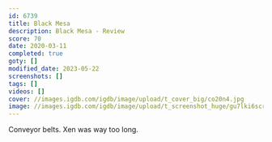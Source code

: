 ```yaml
---
id: 6739
title: Black Mesa
description: Black Mesa - Review
score: 70
date: 2020-03-11
completed: true
goty: []
modified_date: 2023-05-22
screenshots: []
tags: []
videos: []
cover: //images.igdb.com/igdb/image/upload/t_cover_big/co20n4.jpg
image: //images.igdb.com/igdb/image/upload/t_screenshot_huge/gu7lki6scr6j1b5xzbim.jpg
---
```

Conveyor belts. Xen was way too long.